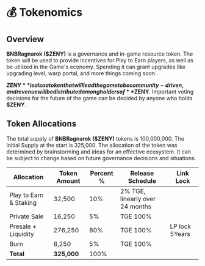 # 💰 Tokenomics

## Overview

**BNBRagnarok ($ZENY)** is a governance and in-game resource token. The token will be used to provide incentives for Play to Earn players, as well as be utilized in the Game's economy. Spending it can grant upgrades like upgrading level, warp portal, and more things coming soon.

**$ZENY** is also a token that will lead the game to be community-driven, and revenue will be distributed among holders of **$ZENY**. Important voting decisions for the future of the game can be decided by anyone who holds **$ZENY**.

## Token Allocations

The total supply of **BNBRagnarok ($ZENY)** tokens is 100,000,000. The Initial Supply at the start is 325,000. The allocation of the token was determined by brainstorming and ideas for an effective ecosystem. It can be subject to change based on future governance decisions and situations.

| Allocation             | Token Amount | Percent % | Release Schedule                | Link Lock      |
| ---------------------- | ------------ | --------- | ------------------------------- | -------------- |
| Play to Earn & Staking | 32,500       | 10%       | 2% TGE, linearly over 24 months |                |
| Private Sale           | 16,250       | 5%        | TGE 100%                        |                |
| Presale + Liquidity    | 276,250      | 80%       | TGE 100%                        | LP lock 5Years |
| Burn                   | 6,250        | 5%        | TGE 100%                        |                |
| **Total**              | **325,000**  | 100%      |                                 |                |

